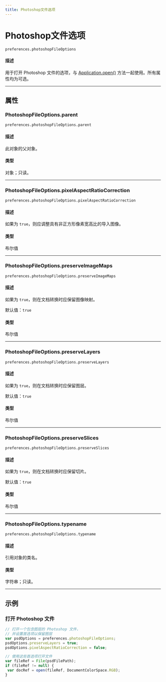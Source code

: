 ```yaml
---
title: Photoshop文件选项
---
```

# Photoshop文件选项

`preferences.photoshopFileOptions`

#### 描述

用于打开 Photoshop 文件的选项，与 [Application.open()](../Application#applicationopen) 方法一起使用。所有属性均为可选。

---

## 属性

### PhotoshopFileOptions.parent

`preferences.photoshopFileOptions.parent`

#### 描述

此对象的父对象。

#### 类型

对象；只读。

---

### PhotoshopFileOptions.pixelAspectRatioCorrection

`preferences.photoshopFileOptions.pixelAspectRatioCorrection`

#### 描述

如果为 `true`，则应调整具有非正方形像素宽高比的导入图像。

#### 类型

布尔值

---

### PhotoshopFileOptions.preserveImageMaps

`preferences.photoshopFileOptions.preserveImageMaps`

#### 描述

如果为 `true`，则在文档转换时应保留图像映射。

默认值：`true`

#### 类型

布尔值

---

### PhotoshopFileOptions.preserveLayers

`preferences.photoshopFileOptions.preserveLayers`

#### 描述

如果为 `true`，则在文档转换时应保留图层。

默认值：`true`

#### 类型

布尔值

---

### PhotoshopFileOptions.preserveSlices

`preferences.photoshopFileOptions.preserveSlices`

#### 描述

如果为 `true`，则在文档转换时应保留切片。

默认值：`true`

#### 类型

布尔值

---

### PhotoshopFileOptions.typename

`preferences.photoshopFileOptions.typename`

#### 描述

引用对象的类名。

#### 类型

字符串；只读。

---

## 示例

### 打开 Photoshop 文件

```javascript
// 打开一个包含图层的 Photoshop 文件，
// 并设置首选项以保留图层
var psdOptions = preferences.photoshopFileOptions;
psdOptions.preserveLayers = true;
psdOptions.pixelAspectRatioCorrection = false;

// 使用这些首选项打开文件
var fileRef = File(psdFilePath);
if (fileRef != null) {
 var docRef = open(fileRef, DocumentColorSpace.RGB);
}
```
